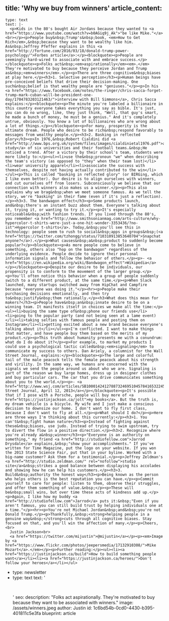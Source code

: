 title: 'Why we buy from winners'
article_content:
  -
    type: text
    text: |-
      <p>Kids in the 80's bought Air Jordans because they wanted to <a href="https://www.youtube.com/watch?v=b0AGiq9j_Ak">"be like Mike."</a><br></p><p>People buy&nbsp;Trump's&nbsp;book, <em>How to Get Rich</em>,&nbsp;because they want to be wealthy like him. As&nbsp;Jeffrey Pfeffer explains in this <a href="http://fortune.com/2016/03/18/donald-trump-power-psychology/">Forbes article</a>:</p><blockquote><p>People are seemingly hard-wired to associate with and embrace success.</p></blockquote><p>Folks act&nbsp;<em>aspirationally</em><em>.</em> They're motivated to buy because they perceive Jordan and Trump as&nbsp;<em>winners</em>.</p><p>There are three cognitive&nbsp;biases at play here.</p><h3>1. Selective perception</h3><p>Human beings have pre-conceived beliefs that drive their decision-making. One such&nbsp;belief is that wealthy people are "geniuses."</p><p>In his <a href="https://www.facebook.com/notes/the-ringer/chris-sacca-forget-trump-mark-cuban-will-be-president-one-day/1704783203121463/">interview with Bill Simmons</a>, Chris Sacca explains:</p><blockquote><p>The minute you're labeled a billionaire in this country everyone takes everything you say as bible. It's just, you can do no wrong, like, they just think, "Well, that guy's smart, he made a bunch of money, he must be a genius." And it's completely untrue, obviously. You know a lot of billionaires who are wrong about a lot of things.</p></blockquote><p>For many, prosperity is the ultimate dream. People who desire to be rich&nbsp;respond favorably to messages from wealthy people.</p><h3>2. Basking in reflected glory</h3><p>In 1976,&nbsp;Robert Cialdini did <a href="http://www.bps.org.uk/system/files/images/cialdinietal1976.pdf">a study</a> of six universities and their football teams.&nbsp;He noticed a trend. After a victory by their school's team, students were more likely to:</p><ul><li>use the&nbsp;pronoun "we" when describing the team's victory (as opposed to "they" when their team lost)</li><li>wear university apparel</li><li>associate the success with themselves, despite not having actually contributed to the win</li></ul><p>This is called "basking in reflected glory" (or BIRGing, which I like even better). Our desire is to align ourselves with winners, and cut ourselves off from losers. Subconsciously we believe that our connection with winners also makes us a winner.</p><p>This also explains why we brag&nbsp;when we meet someone famous. As we tell the story, we're "basking" in their fame (even if it's just a reflection).</p><h3>3. The bandwagon effect</h3><p>Some products launch, and&nbsp;there's an instant buzz about them. Everyone's talking about it, trying it, or wanting to try it.</p><p>It's especially noticeable&nbsp;with fashion trends. If you lived through the 80's, you remember <a href="http://www.smithsonianmag.com/arts-culture/why-hypercolor-t-shirts-were-just-a-one-hit-wonder-3353436/?no-ist">Hypercolor t-shirts</a>. Today,&nbsp;you'll see this in technology: people seem to rush to social&nbsp;apps in groups&nbsp;(<a href="https://twitter.com/tzhongg/status/710310913853640704">Snapchat anyone?</a>).</p><p>What causes&nbsp;a&nbsp;product to suddenly become popular?</p><blockquote><p>As more people come to believe in something, others also "hop on the bandwagon" regardless of the underlying evidence. People decide to ignore their personal information signals and follow the behavior of others.</p><p>- <a href="https://en.wikipedia.org/wiki/Bandwagon_effect">Wikipedia</a></p></blockquote><p>Despite our desire to be individuals, our propensity is to conform to the movement of the larger group.</p><p>You'll often notice this behavior when a group of people suddenly switch to a different product, at the same time.</p><p>When Slack launched, many startups switched away from HipChat and Campfire because "everyone was doing it."</p><hr><p>People make their purchasing decisions emotionally, and then try to&nbsp;justify&nbsp;them rationally.</p><h3>What does this mean for makers?</h3><p>People have&nbsp;an&nbsp;innate desire to be on a winning team. It manifests itself in choices we make all the time:</p><ul><li>buying the same type of&nbsp;phone our friends use</li><li>going to the popular party (and not being seen at a lame event)</li><li>taking selfies with famous people and posting them on Instagram</li><li>getting excited about a new brand because everyone's talking about it</li></ul><p>I'm conflicted. I want to make things that matter, and have people buy them based on the merits of my product.</p><p>This truth about humanity presents me with a conundrum: what do I do about it?</p><p>For example, to market my products I could use a psychological tactic called&nbsp;<em>signaling</em> to communicate my success to others. Dan Ariely, a columnist for the Wall Street Journal, explains:</p><blockquote><p>The large and colorful tail of the male peacock tells the female peacock about his strength and virility. In the same way, we humans are concerned with the signals we send the people around us about who we are. Signaling is part of the reason we buy large homes, dress up in designer clothes and buy particular cars. The car that you drive communicates something about you to the world.</p><p>- <a href="http://www.wsj.com/articles/SB10001424127887324695104578416532245231100">Wall Street Journal, April 12, 2013</a></p></blockquote><p>It's possible that if I pose with a Porsche, people will buy more of <a href="https://justinjackson.ca/jolt">my books</a>. But the truth is, my dream vehicle is a bicycle. My wife and I just make a conscious decision to downsize our home. I don't want to fly first class, because I don't want to fly at all.</p><p>What should I do?</p><p>Here are three ways I'm thinking about this currently:</p><h3>1. You can't&nbsp;fight human nature</h3><p>Instead of fighting against these&nbsp;biases, use judo. Instead of trying to swim upstream, try to divert the flow in a positive direction.</p><h3>2. Recognize where you're already a&nbsp;winner</h3><p>"Everyone is an authority on something," my friend <a href="http://studiofellow.com">Jarrod Drysdale</a> explains,&nbsp;"show your accomplishments." If you've written for Time Magazine, put the logo on your website. If you won the 2013 State Science Fair, put that in your byline. Worked with a big-name customer? Ask them for a testimonial.</p><p>Jeffrey Zeldman's <a href="http://studio.zeldman.com/" rel="nofollow">studio site</a>&nbsp;strikes a good balance between displaying his accolades and showing how he can help his customers.</p><h3>3. Build&nbsp;authority the honest way</h3><p>Being known as the person who helps others is the best reputation you can have.</p><p>Commit yourself to care for people: listen to them, observe their struggles, and offer them something of value.&nbsp;</p><p>These will be&nbsp;small wins, but over time these acts of kindness add up.</p><p>Again, I like how my buddy <a href="http://studiofellow.com">Jarrod</a> puts it:&nbsp;"Even if you aren't famous, you can still build trust by helping individuals one at a time."</p><hr><p>You're not Michael Jordan&nbsp;and&nbsp;you're not Donald Trump.</p><p>Thankfully,&nbsp;<strong>helping people in a genuine way&nbsp;</strong>cuts through all cognitive biases. Stay focused on that, and you'll win the affection of many.</p><p>Cheers,<br>
      Justin Jackson<br>
      <a href="https://twitter.com/mijustin">@mijustin</a></p><p><em>Image by <a href="https://www.flickr.com/photos/jeepersmedia/17132910308/">Mike Mozart</a>.</em></p><p>Further reading:</p><ul><li><a href="https://justinjackson.ca/build">How to build something people want</a></li><li><a href="https://justinjackson.ca/heroes/">Don't follow your heroes</a></li></ul>
  -
    type: newsletter
  -
    type: text
    text: '<p><br></p>'
seo:
  description: "Folks act aspirationally. They're motivated to buy because they want to be associated with winners."
  image: /assets/winners.jpeg
author: Justin
id: 1c6bd54b-0cd0-4430-b395-401811c5e3fa
blueprint: article
